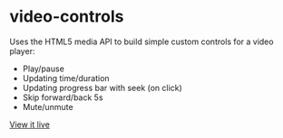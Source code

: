 # video-controls
Uses the HTML5 media API to build simple custom controls for a video player:
- Play/pause 
- Updating time/duration
- Updating progress bar with seek (on click)
- Skip forward/back 5s
- Mute/unmute

[View it live](https://jsfiddle.net/jeremysabath/yns5hwnj/)
